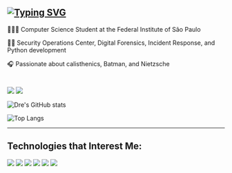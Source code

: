 [![Typing SVG](https://readme-typing-svg.demolab.com/?font=Fira+Code&pause=1000&color=F7F7F7&width=435&lines=Hey,+i'm+André+Lyra+🇧🇷)](https://git.io/typing-svg)
---------------------------------------------------------------------------------------------------------------------------------------

👨🏻‍💻 Computer Science Student at the Federal Institute of São Paulo

🕵🏻 Security Operations Center, Digital Forensics, Incident Response, and Python development

🎧 Passionate about calisthenics, Batman, and Nietzsche

#

<p align="left">
<a href="https://www.linkedin.com/in/andrelfmp3/"><img src="https://img.shields.io/badge/linkedin-22293d?style=for-the-badge&logoColor=F2F2F2&logo=linkedin"/></a>
<a href="https://www.instagram.com/andrelfmp3/"><img src="https://img.shields.io/badge/instagram-394d74?style=for-the-badge&logoColor=F2F2F2&logo=instagram"/></a>



![Dre's GitHub stats](https://github-readme-stats.vercel.app/api?username=andrelfmp3&show_icons=true&theme=tokyonight) 

 ![Top Langs](https://github-readme-stats-git-masterrstaa-rickstaa.vercel.app/api/top-langs/?username=andrelfmp3&theme=tokyonight&layout=compact)

---------------------------------------------------------------------------------------------------------------------------------------



## Technologies that Interest Me:


<p align="left">
<img src="https://img.shields.io/badge/arch-22293d?logo=archlinux&style=for-the-badge&logoColor=F2F2F2"/>
<img src="https://img.shields.io/badge/LetsDefend-394d74?logo=letsdefend&style=for-the-badge&logoColor=F2F2F2"/>
<img src="https://img.shields.io/badge/python-22293d?logo=python&style=for-the-badge&logoColor=F2F2F2"/>
<img src="https://img.shields.io/badge/TryHackMe-394d74?logo=tryhackme&style=for-the-badge&logoColor=F2F2F2"/>
<img src="https://img.shields.io/badge/exercism-22293d?logo=exercism&style=for-the-badge&logoColor=F2F2F2"/>
<img src="https://img.shields.io/badge/go-394d74?logo=go&style=for-the-badge&logoColor=F2F2F2"/>


